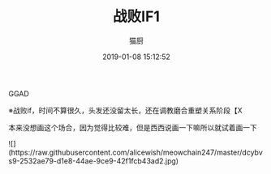 ﻿---
layout: post
title: 战败IF1
date: 2019-01-08 15:12:52
updated: 2019-01-31 06:15:08
comments: true
categories: [Photo]
tags: [格邓, 神奇动物在哪里, ggad]
author: "猫厨"
description: ""
toc: true
---

<p>GGAD</p> 
<p>※战败if，时间不算很久，头发还没留太长，还在调教磨合重塑关系阶段【X</p> 
<p>本来没想画这个场合，因为觉得比较难，但是西西说画一下嘛所以就试着画一下</p> 
![](https://raw.githubusercontent.com/alicewish/meowchain247/master/dcybvs9-2532ae79-d1e8-44ae-9ce9-42f1fcb43ad2.jpg)